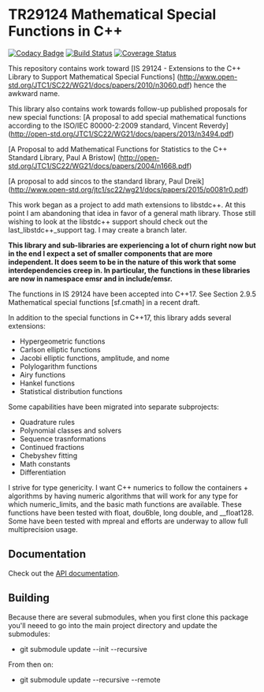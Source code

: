 # TR29124 Mathematical Special Functions in C++

[![Codacy Badge](https://api.codacy.com/project/badge/Grade/bee73172954646a0bf287bdcdd269553)](https://app.codacy.com/app/emsr/tr29124_test?utm_source=github.com&utm_medium=referral&utm_content=emsr/tr29124_test&utm_campaign=Badge_Grade_Dashboard)
[![Build Status](https://travis-ci.org/emsr/tr29124_test.svg?branch=master)](https://travis-ci.org/emsr/tr29124_test)
[![Coverage Status](https://codecov.io/gh/emsr/tr29124_test/branch/master/graph/badge.svg)](https://codecov.io/gh/emsr/tr29124_test)

This repository contains work toward
[IS 29124 - Extensions to the C++ Library to Support Mathematical Special Functions]
(http://www.open-std.org/JTC1/SC22/WG21/docs/papers/2010/n3060.pdf)
hence the awkward name.

This library also contains work towards follow-up published proposals
for new special functions:
[A proposal to add special mathematical functions according to
the ISO/IEC 80000-2:2009 standard, Vincent Reverdy]
(http://open-std.org/JTC1/SC22/WG21/docs/papers/2013/n3494.pdf)

[A Proposal to add Mathematical Functions for Statistics
to the C++ Standard Library, Paul A Bristow]
(http://open-std.org/JTC1/SC22/WG21/docs/papers/2004/n1668.pdf)

[A proposal to add sincos to the standard library, Paul Dreik]
(http://www.open-std.org/jtc1/sc22/wg21/docs/papers/2015/p0081r0.pdf)

This work began as a project to add math extensions to libstdc++.
At this point I am abandoning that idea in favor of a general math library. Those still wishing to look at the libstdc++ support should check out the last_libstdc++_support tag. I may create a branch later.

<b>This library and sub-libraries are experiencing a lot of churn right now but in the
end I expect a set of smaller components that are more independent.
It does seem to be in the nature of this work that some interdependencies creep in. In particular, the functions in these libraries are now in namespace emsr and in include/emsr.</b>

The functions in IS 29124 have been accepted into C++17.
See Section 2.9.5 Mathematical special functions [sf.cmath] in a recent draft.

In addition to the special functions in C++17, this library adds several extensions:
*   Hypergeometric functions
*   Carlson elliptic functions
*   Jacobi elliptic functions, amplitude, and nome
*   Polylogarithm functions
*   Airy functions
*   Hankel functions
*   Statistical distribution functions

Some capabilities have been migrated into separate subprojects:
*   Quadrature rules
*   Polynomial classes and solvers
*   Sequence trasnformations
*   Continued fractions
*   Chebyshev fitting
*   Math constants
*   Differentiation

I strive for type genericity.  I want C++ numerics to follow
the containers + algorithms by having numeric algorithms that will
work for any type for which numeric_limits, and the basic math functions
are available.  These functions have been tested with float, dou6ble, long double,
and \_\_float128.  Some have been tested with mpreal and efforts are underway to
allow full multiprecision usage.

## Documentation

Check out the [API documentation](https://emsr.github.io/tr29124_test/html/index.html).

## Building

Because there are several submodules, when you first clone this package you'll neeed to go
into the main project directory and update the submodules:
*   git submodule update --init --recursive

From then on:
*   git submodule update --recursive --remote

